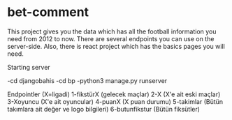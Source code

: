 # bet-comment

This project gives you the data which has all the football information you need from 2012 to now. There are several endpoints you can use on the server-side. Also, there is react project which has the basics pages you will need. 



Starting server

-cd djangobahis
-cd bp
-python3 manage.py runserver

Endpointler (X=ligadi)
1-fikstürX (gelecek maçlar)
2-X (X'e ait eski maçlar)
3-Xoyuncu (X'e ait oyuncular)
4-puanX (X puan durumu)
5-takimlar (Bütün takımlara ait değer ve logo bilgileri)
6-butunfikstur (Bütün fiksütler)
